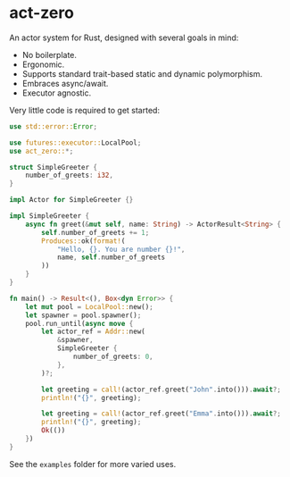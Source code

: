 # act-zero

An actor system for Rust, designed with several goals in mind:

- No boilerplate.
- Ergonomic.
- Supports standard trait-based static and dynamic polymorphism.
- Embraces async/await.
- Executor agnostic.

Very little code is required to get started:

```rust
use std::error::Error;

use futures::executor::LocalPool;
use act_zero::*;

struct SimpleGreeter {
    number_of_greets: i32,
}

impl Actor for SimpleGreeter {}

impl SimpleGreeter {
    async fn greet(&mut self, name: String) -> ActorResult<String> {
        self.number_of_greets += 1;
        Produces::ok(format!(
            "Hello, {}. You are number {}!",
            name, self.number_of_greets
        ))
    }
}

fn main() -> Result<(), Box<dyn Error>> {
    let mut pool = LocalPool::new();
    let spawner = pool.spawner();
    pool.run_until(async move {
        let actor_ref = Addr::new(
            &spawner,
            SimpleGreeter {
                number_of_greets: 0,
            },
        )?;

        let greeting = call!(actor_ref.greet("John".into())).await?;
        println!("{}", greeting);

        let greeting = call!(actor_ref.greet("Emma".into())).await?;
        println!("{}", greeting);
        Ok(())
    })
}
```

See the `examples` folder for more varied uses.
